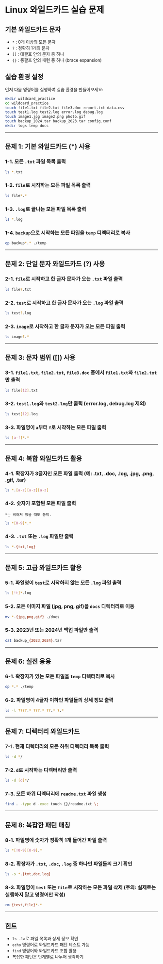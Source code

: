 # Linux 와일드카드 실습 문제

## 기본 와일드카드 문자
- `*` : 0개 이상의 모든 문자
- `?` : 정확히 1개의 문자
- `[]` : 대괄호 안의 문자 중 하나
- `{}` : 중괄호 안의 패턴 중 하나 (brace expansion)

## 실습 환경 설정
먼저 다음 명령어를 실행하여 실습 환경을 만들어보세요:

```bash
mkdir wildcard_practice
cd wildcard_practice
touch file1.txt file2.txt file3.doc report.txt data.csv
touch test1.log test2.log error.log debug.log
touch image1.jpg image2.png photo.gif
touch backup_2024.tar backup_2023.tar config.conf
mkdir logs temp docs
```

---

## 문제 1: 기본 와일드카드 (*) 사용

### 1-1. 모든 `.txt` 파일 목록 출력
```bash
ls *.txt
```

### 1-2. `file`로 시작하는 모든 파일 목록 출력
```bash
ls file*.*
```

### 1-3. `.log`로 끝나는 모든 파일 목록 출력
```bash
ls *.log
```

### 1-4. `backup`으로 시작하는 모든 파일을 `temp` 디렉터리로 복사
```bash
cp backup*.* ./temp
```

---

## 문제 2: 단일 문자 와일드카드 (?) 사용

### 2-1. `file`로 시작하고 한 글자 문자가 오는 `.txt` 파일 출력
```bash
ls file?.txt
```

### 2-2. `test`로 시작하고 한 글자 문자가 오는 `.log` 파일 출력
```bash
ls test?.log
```

### 2-3. `image`로 시작하고 한 글자 문자가 오는 모든 파일 출력
```bash
ls image?.*
```

---

## 문제 3: 문자 범위 ([]) 사용

### 3-1. `file1.txt`, `file2.txt`, `file3.doc` 중에서 `file1.txt`와 `file2.txt`만 출력
```bash
ls file[12].txt
```

### 3-2. `test1.log`와 `test2.log`만 출력 (error.log, debug.log 제외)
```bash
ls test[12].log
```

### 3-3. 파일명이 `a`부터 `f`로 시작하는 모든 파일 출력
```bash
ls [a-f]*.*
```

---

## 문제 4: 복합 와일드카드 활용

### 4-1. 확장자가 3글자인 모든 파일 출력 (예: .txt, .doc, .log, .jpg, .png, .gif, .tar)
```bash
ls *.[a-z][a-z][a-z]
```

### 4-2. 숫자가 포함된 모든 파일 출력
    *는 비어져 있을 때도 동작.
```bash
ls *[0-9]*.*
```

### 4-3. `.txt` 또는 `.log` 파일만 출력
```bash
ls *.{txt,log}
```

---

## 문제 5: 고급 와일드카드 활용

### 5-1. 파일명이 `test`로 시작하지 않는 모든 `.log` 파일 출력
```bash
ls [!t]*.log
```

### 5-2. 모든 이미지 파일 (jpg, png, gif)을 `docs` 디렉터리로 이동
```bash
mv *.{jpg,png,gif} ./docs
```

### 5-3. 2023년 또는 2024년 백업 파일만 출력
```bash
cat backup_{2023,2024}.tar
```

---

## 문제 6: 실전 응용

### 6-1. 확장자가 있는 모든 파일을 `temp` 디렉터리로 복사
```bash
cp *.* ./temp
```

### 6-2. 파일명이 4글자 이하인 파일들의 상세 정보 출력
```bash
ls -l ????.* ???.* ??.* ?.*
```

---

## 문제 7: 디렉터리 와일드카드

### 7-1. 현재 디렉터리의 모든 하위 디렉터리 목록 출력
```bash
ls -d */
```

### 7-2. `d`로 시작하는 디렉터리만 출력
```bash
ls -d [d]*/
```

### 7-3. 모든 하위 디렉터리에 `readme.txt` 파일 생성
```bash
find . -type d -exec touch {}/readme.txt \;
```

---

## 문제 8: 복잡한 패턴 매칭

### 8-1. 파일명에 숫자가 정확히 1개 들어간 파일 출력
```bash
ls *[!0-9][0-9].*
```

### 8-2. 확장자가 `.txt`, `.doc`, `.log` 중 하나인 파일들의 크기 확인
```bash
ls -s *.{txt,doc,log}
```

### 8-3. 파일명이 `test` 또는 `file`로 시작하는 모든 파일 삭제 (주의: 실제로는 실행하지 말고 명령어만 작성)
```bash
rm {test,file}*.*
```


---

## 힌트
- `ls -la`로 파일 목록과 상세 정보 확인
- `echo` 명령어로 와일드카드 패턴 테스트 가능
- `find` 명령어와 와일드카드 조합 활용
- 복잡한 패턴은 단계별로 나누어 생각하기